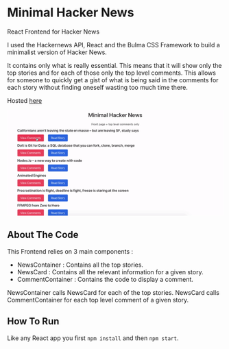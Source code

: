 # Minimal Hacker News
React Frontend for Hacker News

I used the Hackernews API, React and the Bulma CSS Framework to build a minimalist version of Hacker News.

It contains only what is really essential. This means that it will show only the top stories and for each of those only the top level comments. This allows for someone to quickly get a gist of what is being said in the comments for each story without finding oneself
wasting too much time there.

Hosted [here](https://minimalhn.netlify.app/)

![how the demo looks](demo.gif)

## About The Code
This Frontend relies on 3 main components :
- NewsContainer : Contains all the top stories.
- NewsCard :  Contains all the relevant information for a given story.
- CommentContainer :  Contains the code to display a comment.

NewsContainer calls NewsCard for each of the top stories.
NewsCard calls CommentContainer for each top level comment of a given story.

## How To Run
Like any React app you first `npm install` and then `npm start`.
